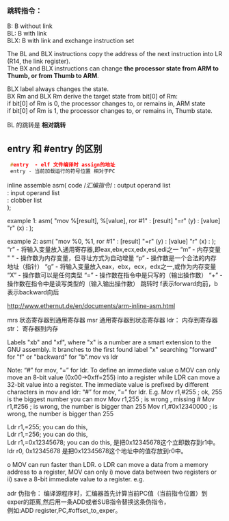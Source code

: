 ### 跳转指令：  
B: B without link  
BL: B with link  
BLX: B with link and exchange instruction set  
  
The BL and BLX instructions copy the address of the next instruction into LR (R14, the link register).  
The BX and BLX instructions can change __the processor state from ARM to Thumb, or from Thumb to ARM__.  

BLX label always changes the state.  
BX Rm and BLX Rm derive the target state from bit[0] of Rm:  
if bit[0] of Rm is 0, the processor changes to, or remains in, ARM state  
if bit[0] of Rm is 1, the processor changes to, or remains in, Thumb state.  

BL 的跳转是 __相对跳转__

## entry 和 #entry 的区别
```cpp
 #entry  - elf 文件编译时 assign的地址
 entry - 当前加载运行的符号位置 相对于PC
```


inline assemble
asm(
code    /*汇编指令*/
: output operand list    
: input operand list      
: clobber list            
); 

example 1:
asm(
"mov %[result], %[value], ror #1" 
: [result] "=r" (y) 
: [value] "r" (x)
:
);

example 2:
asm(
"mov %0, %1, ror #1" 
: [result] "=r" (y) 
: [value] "r" (x)
:
);
“r” - 将输入变量放入通用寄存器,即eax,ebx,ecx,edx,esi,edi之一
“m” - 内存变量
" " - 操作数为内存变量，但寻址方式为自动增量
“p” - 操作数是一个合法的内存地址（指针）
“g” - 将输入变量放入eax，ebx，ecx，edx之一,或作为内存变量
“X” - 操作数可以是任何类型
“=” - 操作数在指令中是只写的（输出操作数）
“+” - 操作数在指令中是读写类型的（输入输出操作数）
跳转时 f表示forward向前，b表示backward向后

http://www.ethernut.de/en/documents/arm-inline-asm.html

mrs 状态寄存器到通用寄存器
msr 通用寄存器到状态寄存器
ldr： 内存到寄存器
str： 寄存器到内存

Labels "xb" and "xf", where "x" is a number are a smart extension to the GNU assembly. It branches to the first found label "x" searching "forward" for "f" or "backward" for "b".mov vs ldr

Note: “#” for mov, “=” for ldr. To define an immediate value o MOV can only move an 8-bit value (0x00->0xff=255) into a register while LDR can move a 32-bit value into a register. The immediate value is prefixed by different characters in mov and ldr: “#” for mov, “=” for ldr. E.g. Mov r1,#255 ; ok, 255 is the biggest number you can mov Mov r1,255 ; is wrong , missing # Mov r1,#256 ; is wrong, the number is bigger than 255 Mov r1,#0x12340000 ; is wrong, the number is bigger than 255

Ldr r1,=255; you can do this,   
Ldr r1,=256; you can do this,   
Ldr r1,=0x12345678; you can do this, 是把0x12345678这个立即数存到r1中。   
ldr r0, 0x12345678 是把0x12345678这个地址中的值存放到r0中。  

o MOV can run faster than LDR. o LDR can move a data from a memory address to a register, MOV can only i) move data between two registers or ii) save a 8-bit immediate value to a register. e.g.

adr 伪指令： 编译源程序时，汇编器首先计算当前PC值（当前指令位置）到exper的距离,然后用一条ADD或者SUB指令替换这条伪指令，    
例如:ADD register,PC,#offset_to_exper。
